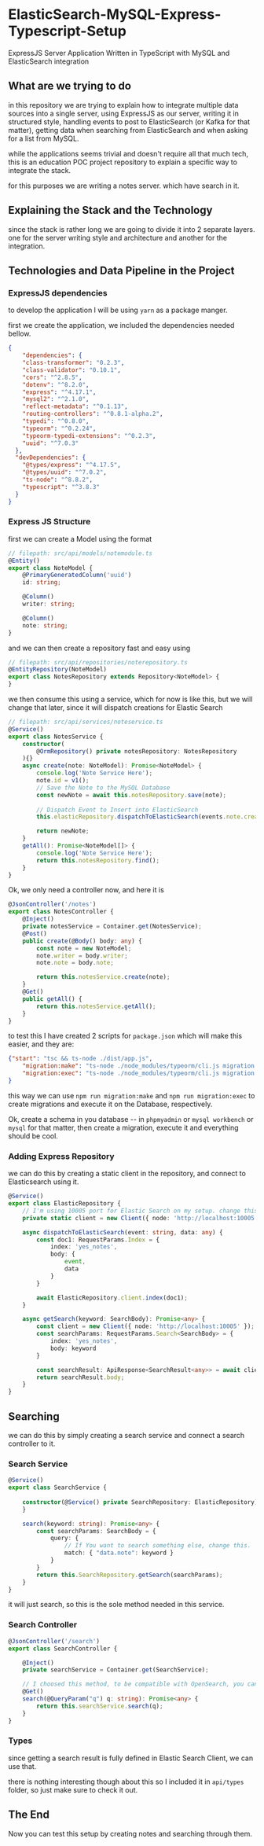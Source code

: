 # ElasticSearch-MySQL-Express-Typescript-Setup
ExpressJS Server Application Written in TypeScript with MySQL and ElasticSearch integration

## What are we trying to do

in this repository we are trying to explain how to integrate multiple data sources into a single server, using ExpressJS as our server, writing it in structured style, handling events to post to ElasticSearch (or Kafka for that matter), getting data when searching from ElasticSearch and when asking for a list from MySQL.

while the applications seems trivial and doesn't require all that much tech, this is an education POC project repository to explain a specific way to integrate the stack.

for this purposes we are writing a notes server. which have search in it.

## Explaining the Stack and the Technology

since the stack is rather long we are going to divide it into 2 separate layers. one for the server writing style and architecture and another for the integration.

## Technologies and Data Pipeline in the Project



### ExpressJS dependencies

to develop the application I will be using `yarn` as a package manger.

first we create the application, we included the dependencies needed bellow.

```json
{
    "dependencies": {
    "class-transformer": "0.2.3",
    "class-validator": "0.10.1",
    "cors": "^2.8.5",
    "dotenv": "^8.2.0",
    "express": "^4.17.1",
    "mysql2": "^2.1.0",
    "reflect-metadata": "^0.1.13",
    "routing-controllers": "^0.8.1-alpha.2",
    "typedi": "^0.8.0",
    "typeorm": "^0.2.24",
    "typeorm-typedi-extensions": "^0.2.3",
    "uuid": "^7.0.3"
  },
  "devDependencies": {
    "@types/express": "^4.17.5",
    "@types/uuid": "^7.0.2",
    "ts-node": "^8.8.2",
    "typescript": "^3.8.3"
  }
}
```



### Express JS Structure

first we can create a Model using the format

```typescript
// filepath: src/api/models/notemodule.ts
@Entity()
export class NoteModel {
    @PrimaryGeneratedColumn('uuid')
    id: string;

    @Column()
    writer: string;

    @Column()
    note: string;
}
```

and we can then create a repository fast and easy using

```typescript
// filepath: src/api/repositories/noterepository.ts
@EntityRepository(NoteModel)
export class NotesRepository extends Repository<NoteModel> {
}
```

we then consume this using a service, which for now is like this, but we will change that later, since it will dispatch creations for Elastic Search

```typescript
// filepath: src/api/services/noteservice.ts
@Service()
export class NotesService {
    constructor(
        @OrmRepository() private notesRepository: NotesRepository
    ){}
    async create(note: NoteModel): Promise<NoteModel> {
        console.log('Note Service Here');
        note.id = v1();
        // Save the Note to the MySQL Database
        const newNote = await this.notesRepository.save(note);
        
        // Dispatch Event to Insert into ElasticSearch
        this.elasticRepository.dispatchToElasticSearch(events.note.created, newNote);

        return newNote;
    }
    getAll(): Promise<NoteModel[]> {
        console.log('Note Service Here');
        return this.notesRepository.find();
    }
}
```

Ok, we only need a controller now, and here it is

```typescript
@JsonController('/notes')
export class NotesController {
    @Inject()
    private notesService = Container.get(NotesService);
    @Post()
    public create(@Body() body: any) {
        const note = new NoteModel;
        note.writer = body.writer;
        note.note = body.note;

        return this.notesService.create(note);
    }
    @Get()
    public getAll() {
        return this.notesService.getAll();
    }
}
```

to test this I have created 2 scripts for `package.json` which will make this easier, and they are:

```json
{"start": "tsc && ts-node ./dist/app.js",
    "migration:make": "ts-node ./node_modules/typeorm/cli.js migration:generate -n PostRefactoring",
    "migration:exec": "ts-node ./node_modules/typeorm/cli.js migration:run"
}
```

this way we can use `npm run migration:make` and `npm run migration:exec` to create migrations and execute it on the Database, respectively. 

Ok, create a schema in you database -- in `phpmyadmin` or `mysql workbench` or `mysql` for that matter, then create a migration, execute it and everything should be cool.

### Adding Express Repository

we can do this by creating a static client in the repository, and connect to Elasticsearch using it.

```typescript
@Service()
export class ElasticRepository {
    // I'm using 10005 port for Elastic Search on my setup. change this to your config.
    private static client = new Client({ node: 'http://localhost:10005' });

    async dispatchToElasticSearch(event: string, data: any) {
        const doc1: RequestParams.Index = {
            index: 'yes_notes',
            body: {
                event,
                data
            }
        }

        await ElasticRepository.client.index(doc1);
    }

    async getSearch(keyword: SearchBody): Promise<any> {
        const client = new Client({ node: 'http://localhost:10005' });
        const searchParams: RequestParams.Search<SearchBody> = {
            index: 'yes_notes',
            body: keyword
        }

        const searchResult: ApiResponse<SearchResult<any>> = await client.search(searchParams);
        return searchResult.body;
    }
}
```



## Searching 

we can do this by simply creating a search service and connect a search controller to it.

### Search Service

```typescript
@Service()
export class SearchService {
    
    constructor(@Service() private SearchRepository: ElasticRepository){
    }

    search(keyword: string): Promise<any> {
        const searchParams: SearchBody = {
            query: {
                // If You want to search something else, change this.
                match: { "data.note": keyword }
            }
        }
        return this.SearchRepository.getSearch(searchParams);
    }
}
```

it will just search, so this is the sole method needed in this service.

### Search Controller

```typescript
@JsonController('/search')
export class SearchController {

    @Inject()
    private searchService = Container.get(SearchService);

    // I choosed this method, to be compatible with OpenSearch, you can post if you want
    @Get()
    search(@QueryParam("q") q: string): Promise<any> {
        return this.searchService.search(q);
    }
}
```

### Types

since getting a search result is fully defined in Elastic Search Client, we can use that. 

there is nothing interesting though about this so I included it in `api/types` folder, so just make sure to check it out.

## The End

Now you can test this setup by creating notes and searching through them. 

